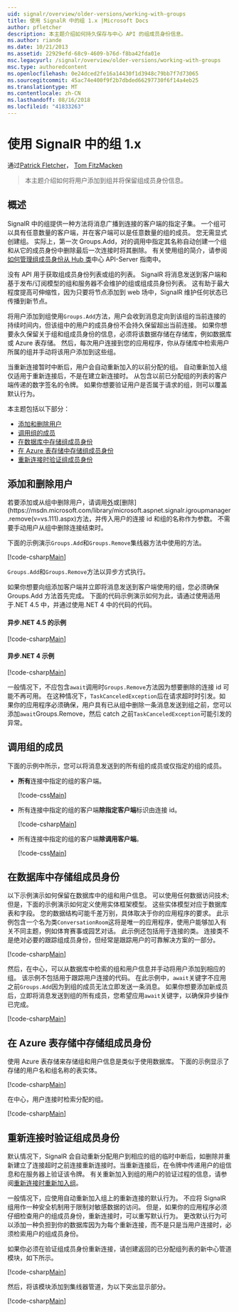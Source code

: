 ```yaml
---
uid: signalr/overview/older-versions/working-with-groups
title: 使用 SignalR 中的组 1.x |Microsoft Docs
author: pfletcher
description: 本主题介绍如何持久保存与中心 API 的组成员身份信息。
ms.author: riande
ms.date: 10/21/2013
ms.assetid: 22929efd-68c9-4609-b76d-f8ba42fda01e
msc.legacyurl: /signalr/overview/older-versions/working-with-groups
msc.type: authoredcontent
ms.openlocfilehash: 0e24dced2fe16a14430f1d3948c79bb7f7d73065
ms.sourcegitcommit: 45ac74e400f9f2b7dbded66297730f6f14a4eb25
ms.translationtype: MT
ms.contentlocale: zh-CN
ms.lasthandoff: 08/16/2018
ms.locfileid: "41833263"
---
```

<a name="working-with-groups-in-signalr-1x"></a>使用 SignalR 中的组 1.x
====================
通过[Patrick Fletcher](https://github.com/pfletcher)， [Tom FitzMacken](https://github.com/tfitzmac)

> 本主题介绍如何将用户添加到组并将保留组成员身份信息。


## <a name="overview"></a>概述

SignalR 中的组提供一种方法将消息广播到连接的客户端的指定子集。 一个组可以具有任意数量的客户端，并在客户端可以是任意数量的组的成员。 您无需显式创建组。 实际上，第一次 Groups.Add，对的调用中指定其名称自动创建一个组和从它的成员身份中删除最后一次连接时将其删除。 有关使用组的简介，请参阅[如何管理组成员身份从 Hub 类](index.md)中心 API-Server 指南中。

没有 API 用于获取组成员身份列表或组的列表。 SignalR 将消息发送到客户端和基于发布/订阅模型的组和服务器不会维护的组或组成员身份列表。 这有助于最大程度提高可伸缩性，因为只要将节点添加到 web 场中，SignalR 维护任何状态已传播到新节点。

将用户添加到组使用`Groups.Add`方法，用户会收到消息定向到该组的当前连接的持续时间内，但该组中的用户的成员身份不会持久保留超出当前连接。 如果你想要永久保留关于组和组成员身份的信息，必须将该数据存储在存储库，例如数据库或 Azure 表存储。 然后，每次用户连接到您的应用程序，你从存储库中检索用户所属的组并手动将该用户添加到这些组。

当重新连接暂时中断后，用户会自动重新加入的以前分配的组。 自动重新加入组仅适用于重新连接后，不是在建立新连接时。 从包含以前已分配组的列表的客户端传递的数字签名的令牌。 如果你想要验证用户是否属于请求的组，则可以覆盖默认行为。

本主题包括以下部分：

- [添加和删除用户](#add)
- [调用组的成员](#call)
- [在数据库中存储组成员身份](#storedatabase)
- [在 Azure 表存储中存储组成员身份](#storeazuretable)
- [重新连接时验证组成员身份](#verify)

<a id="add"></a>

## <a name="adding-and-removing-users"></a>添加和删除用户

若要添加或从组中删除用户，请调用[外](https://msdn.microsoft.com/library/microsoft.aspnet.signalr.igroupmanager.add(v=vs.111).aspx)或[删除](https://msdn.microsoft.com/library/microsoft.aspnet.signalr.igroupmanager.remove(v=vs.111).aspx)方法，并传入用户的连接 id 和组的名称作为参数。 不需要手动用户从组中删除连接结束时。

下面的示例演示`Groups.Add`和`Groups.Remove`集线器方法中使用的方法。

[!code-csharp[Main](working-with-groups/samples/sample1.cs?highlight=5,10)]

`Groups.Add`和`Groups.Remove`方法以异步方式执行。

如果你想要向组添加客户端并立即将消息发送到客户端使用的组，您必须确保 Groups.Add 方法首先完成。 下面的代码示例演示如何为此，请通过使用适用于.NET 4.5 中，并通过使用.NET 4 中的代码的代码。

#### <a name="asynchronous-net-45-example"></a>异步.NET 4.5 的示例

[!code-csharp[Main](working-with-groups/samples/sample2.cs?highlight=1,3)]

#### <a name="asynchronous-net-4-example"></a>异步.NET 4 示例

[!code-csharp[Main](working-with-groups/samples/sample3.cs?highlight=3-4)]

一般情况下，不应包含`await`调用时`Groups.Remove`方法因为想要删除的连接 id 可能不再可用。 在这种情况下，`TaskCanceledException`后在请求超时时引发。如果你的应用程序必须确保，用户具有已从组中删除一条消息发送到组之前，您可以添加`await`Groups.Remove，然后 catch 之前`TaskCanceledException`可能引发的异常。

<a id="call"></a>

## <a name="calling-members-of-a-group"></a>调用组的成员

下面的示例中所示，您可以将消息发送到的所有组的成员或仅指定的组的成员。

- **所有**连接中指定的组的客户端。 

    [!code-css[Main](working-with-groups/samples/sample4.css)]
- 所有连接中指定的组的客户端**除指定客户端**标识由连接 id。 

    [!code-csharp[Main](working-with-groups/samples/sample5.cs)]
- 所有连接中指定的组的客户端**除调用客户端**。 

    [!code-css[Main](working-with-groups/samples/sample6.css)]

<a id="storedatabase"></a>

## <a name="storing-group-membership-in-a-database"></a>在数据库中存储组成员身份

以下示例演示如何保留在数据库中的组和用户信息。 可以使用任何数据访问技术;但是，下面的示例演示如何定义使用实体框架模型。 这些实体模型对应于数据库表和字段。 您的数据结构可能千差万别，具体取决于你的应用程序的要求。 此示例包含一个名为类`ConversationRoom`这将是唯一的应用程序，使用户能够加入有关不同主题，例如体育赛事或园艺对话。 此示例还包括用于连接的类。 连接类不是绝对必要的跟踪组成员身份，但经常是跟踪用户的可靠解决方案的一部分。

[!code-csharp[Main](working-with-groups/samples/sample7.cs)]

然后，在中心，可以从数据库中检索的组和用户信息并手动将用户添加到相应的组。 该示例不包括用于跟踪用户连接的代码。 在此示例中，`await`关键字不应用之前`Groups.Add`因为到组的成员无法立即发送一条消息。 如果你想要添加新成员后，立即将消息发送到组的所有成员，您希望应用`await`关键字，以确保异步操作已完成。

[!code-csharp[Main](working-with-groups/samples/sample8.cs)]

<a id="storeazuretable"></a>

## <a name="storing-group-membership-in-azure-table-storage"></a>在 Azure 表存储中存储组成员身份

使用 Azure 表存储来存储组和用户信息是类似于使用数据库。 下面的示例显示了存储的用户名和组名称的表实体。

[!code-csharp[Main](working-with-groups/samples/sample9.cs)]

在中心，用户连接时检索分配的组。

[!code-csharp[Main](working-with-groups/samples/sample10.cs)]

<a id="verify"></a>

## <a name="verifying-group-membership-when-reconnecting"></a>重新连接时验证组成员身份

默认情况下，SignalR 会自动重新分配用户到相应的组的临时中断后，如删除并重新建立了连接超时之前连接重新连接时。当重新连接后，在令牌中传递用户的组信息和在服务器上验证该令牌。 有关重新加入到组的用户的验证过程的信息，请参阅[重新连接时重新加入组](index.md)。

一般情况下，应使用自动重新加入组上的重新连接的默认行为。 不应将 SignalR 组用作一种安全机制用于限制对敏感数据的访问。 但是，如果你的应用程序必须仔细检查用户的组成员身份，重新连接时，可以重写默认行为。 更改默认行为可以添加一种负担到你的数据库因为为每个重新连接，而不是只是当用户连接时，必须检索用户的组成员身份。

如果你必须在验证组成员身份重新连接，请创建返回的已分配组列表的新中心管道模块，如下所示。

[!code-csharp[Main](working-with-groups/samples/sample11.cs)]

然后，将该模块添加到集线器管道，为以下突出显示部分。

[!code-csharp[Main](working-with-groups/samples/sample12.cs?highlight=10)]
